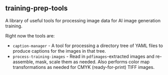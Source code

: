 ## training-prep-tools

A library of useful tools for processing image data for AI image generation training.

Right now the tools are:

* `caption-manager` - A tool for processing a directory tree of YAML files to produce captions for the images in that tree.
* `process-training-images` - Read in `pdfimages`-extracted images and re-assemble, mask, scale them as needed.
  Also performs color map transformations as needed for CMYK (ready-for-print) TIFF images.
